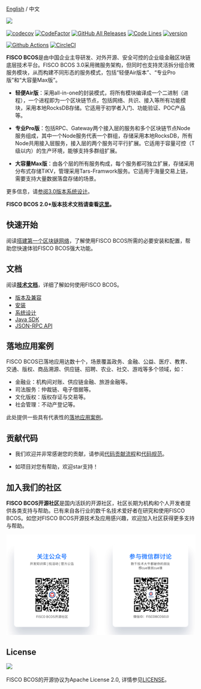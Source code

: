 [English](../README.md) / 中文

![](./images/FISCO_BCOS_Logo.svg)


[![codecov](https://codecov.io/gh/FISCO-BCOS/FISCO-BCOS/branch/master/graph/badge.svg)](https://codecov.io/gh/FISCO-BCOS/FISCO-BCOS)
[![CodeFactor](https://www.codefactor.io/repository/github/fisco-bcos/FISCO-BCOS/badge)](https://www.codefactor.io/repository/github/fisco-bcos/FISCO-BCOS)
[![GitHub All Releases](https://img.shields.io/github/downloads/FISCO-BCOS/FISCO-BCOS/total.svg)](https://github.com/FISCO-BCOS/FISCO-BCOS)
[![Code Lines](https://tokei.rs/b1/github/FISCO-BCOS/FISCO-BCOS?category=code)](https://github.com/FISCO-BCOS/FISCO-BCOS)
 [![version](https://img.shields.io/github/tag/FISCO-BCOS/FISCO-BCOS.svg)](https://github.com/FISCO-BCOS/FISCO-BCOS/releases/latest)

[![Github Actions](https://github.com/FISCO-BCOS/FISCO-BCOS/workflows/FISCO-BCOS%20GitHub%20Actions/badge.svg)](https://travis-ci.org/FISCO-BCOS/FISCO-BCOS)
[![CircleCI](https://circleci.com/gh/FISCO-BCOS/FISCO-BCOS.svg?style=shield)](https://circleci.com/gh/FISCO-BCOS/FISCO-BCOS)

**FISCO BCOS**是由中国企业主导研发、对外开源、安全可控的企业级金融区块链底层技术平台。FISCO BCOS 3.0采用微服务架构，但同时也支持灵活拆分组合微服务模块，从而构建不同形态的服务模式，包括“轻便Air版本”、“专业Pro版”和“大容量Max版”。

- **轻便Air版**：采用all-in-one的封装模式，将所有模块编译成一个二进制（进程），一个进程即为一个区块链节点，包括网络、共识、接入等所有功能模块，采用本地RocksDB存储。它适用于初学者入门、功能验证、POC产品等。

- **专业Pro版**：包括RPC、Gateway两个接入层的服务和多个区块链节点Node服务组成，其中一个Node服务代表一个群组，存储采用本地RocksDB，所有Node共用接入层服务，接入层的两个服务可平行扩展。它适用于容量可控（T级以内）的生产环境，能够支持多群组扩展。

- **大容量Max版**：由各个层的所有服务构成，每个服务都可独立扩展，存储采用分布式存储TiKV，管理采用Tars-Framwork服务。它适用于海量交易上链，需要支持大量数据落盘存储的场景。


更多信息，请[参阅3.0版本系统设计](https://fisco-bcos-doc.readthedocs.io/zh_CN/latest/docs/design/index.html)。

**FISCO BCOS 2.0+版本技术文档请查看[这里](https://fisco-bcos-documentation.readthedocs.io/zh_CN/latest/)。**

## 快速开始

阅读[搭建第一个区块链网络](https://fisco-bcos-doc.readthedocs.io/zh_CN/latest/docs/quick_start/air_installation.html)，了解使用FISCO BCOS所需的必要安装和配置，帮助您快速体验FISCO BCOS强大功能。

## 文档

阅读[**技术文档**](https://fisco-bcos-doc.readthedocs.io/zh_CN/latest/)，详细了解如何使用FISCO BCOS。

- [版本及兼容](https://fisco-bcos-doc.readthedocs.io/zh_CN/latest/docs/change_log/index.html)
- [安装](https://fisco-bcos-doc.readthedocs.io/zh_CN/latest/docs/quick_start/air_installation.html)
- [系统设计](https://fisco-bcos-doc.readthedocs.io/zh_CN/latest/docs/design/index.html)
- [Java SDK](https://fisco-bcos-doc.readthedocs.io/zh_CN/latest/docs/develop/sdk/java_sdk/index.html)
- [JSON-RPC API](https://fisco-bcos-doc.readthedocs.io/zh_CN/latest/docs/develop/api.html)

## 落地应用案例

FISCO BCOS已落地应用达数十个，场景覆盖政务、金融、公益、医疗、教育、交通、版权、商品溯源、供应链、招聘、农业、社交、游戏等多个领域，如：

- 金融业：机构间对账、供应链金融、旅游金融等。
- 司法服务：仲裁链、电子借据等。
- 文化版权：版权存证与交易等。
- 社会管理：不动产登记等。

此处提供一些具有代表性的[落地应用案例](https://mp.weixin.qq.com/s/cUjuWf1eGMbG3AFq60CBUA)。


## 贡献代码

- 我们欢迎并非常感谢您的贡献，请参阅[代码贡献流程](https://mp.weixin.qq.com/s/_w_auH8X4SQQWO3lhfNrbQ)和[代码规范](../CODING_STYLE.md)。

- 如项目对您有帮助，欢迎star支持！

## 加入我们的社区

**FISCO BCOS开源社区**是国内活跃的开源社区，社区长期为机构和个人开发者提供各类支持与帮助。已有来自各行业的数千名技术爱好者在研究和使用FISCO BCOS。如您对FISCO BCOS开源技术及应用感兴趣，欢迎加入社区获得更多支持与帮助。

![](https://raw.githubusercontent.com/FISCO-BCOS/LargeFiles/master/images/QR_image.png)

## License

[![](https://img.shields.io/github/license/FISCO-BCOS/FISCO-BCOS.svg)](../LICENSE)

FISCO BCOS的开源协议为Apache License 2.0, 详情参见[LICENSE](../LICENSE)。
